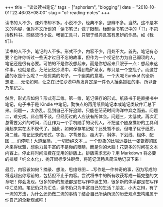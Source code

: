 +++
title = "谈谈读书笔记"
tags = ["aphorism", "blogging"]
date = "2018-10-01T22:46:03+08:00"
slug = "of-reading-notes"
+++

读书的人不少，课外书却不多。小说不少，经典不多，思辨不多。当然，这不是本文的内容，但对本文所谈的「读书笔记」做了限制。标题读书笔记中的「书」不包括教科书、网络流行小说、畅销工具书，只限于经典且富有思辨的作品，如《我们》。

读书的人不少，笔记的人不多。形式不少，内容不少，用处不大。首先，笔记有必要？也许你听过一些天才过目不忘的故事，但作为一个视记忆力为自己弱项的人，笔记还是很有必要。可怕的不是你没想起来，而是你想起来只限于一点：想起来这件事。也就是说，茫茫记忆沙漠中，幸得到瓶矿泉水，却只是一个空瓶子。而这甘甜的水是什么呢？一段优美的句子，一个幽美的意境，一个大喊 Eureka! 的全新想法……无论如何，让之在记忆沙漠中蒸发肯定是一件令人捶桌抓狂的事，所以吾乃笔记之。

然后，形式应如何？形式有二维。第一维，笔记保存的形式。纸质书于是直接书中笔记，电子书于是 Kindle 中笔记，勤快点的再用纸质笔记本或笔记类软件汇总下来。问题一，太杂乱。乱到自己不好追踪，只能在茫茫时间海洋中弃之而去。问题二，难分类。此点暂不谈，但经历过的人应该有所体会。问题三，太低效。再次汇总需要另外的时间，而且作为一个手机随手的现代人，不把这个随身携带的工具利用起来实在太不现代了。因此，如何保存笔记呢？此处暂不谈，但电子优于纸质。第二维，笔记记录的形式。字色、字背景色、超大字、斜体、下划线、粗体、配图……消停吧！大道至简，..一切皆纯文本..。一个形象的比喻远要比一张蹩脚的图片来得优雅，想象力最丰富的不是你的眼睛，而是你的大脑！花更多的时间在文本内容上，停止将时间浪费在无用的排版上。排版需求怎办？用 Markdown 将必要的排版「纯文本化」，抛开鼠标专注键盘，将笔记流畅且简洁地记录下来！

最后，内容该如何？摘录、想法、思维导图……写作是一件神奇的事，因为写成的将远超出你写前的，包括但不止于内容。尝试将书中的所有收获写成一篇完整的文章吧！你会发现，很多的新的想法都是在写作中诞生的，很多新的体系都是在写作中汇总的。笔记仍只为汇总，读书仍只为丰富自己的生活？朋友，小大之辩，有了一流的方法，为什么还仍做二流的事情？结合自己所读所思的历史观点去构建属于你自己的全新观点吧！
